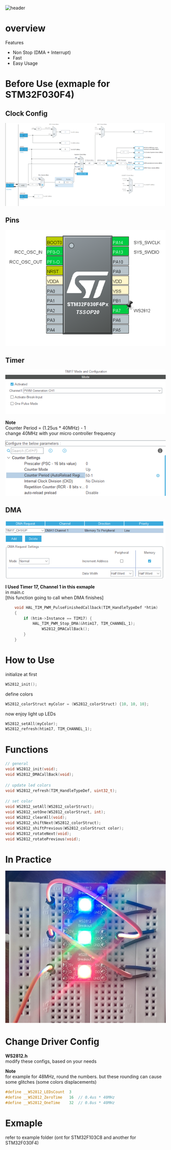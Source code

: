 
![header](https://capsule-render.vercel.app/api?type=waving&color=auto&height=400&section=header&text=ARM%20WS2812%20Driver&fontSize=80)

# overview

Features

- Non Stop (DMA + Interrupt)
- Fast
- Easy Usage

# Before Use (exmaple for STM32F030F4)

## Clock Config
![clock Config](./static/Clock.PNG)

## Pins
![Pins](./static/Pins.PNG)

## Timer
![Timer](./static/Timer.PNG)  

**Note**  
Counter Period = (1.25us * 40MHz) - 1  
change 40MHz with your micro controller frequency

![Timer Config](./static/TimerConf.PNG)

## DMA
![DMA](./static/DMAConf.PNG)

**I Used Timer 17, Channel 1 in this exmaple**  
in main.c  
[this function going to call when DMA finishes]
```c
    void HAL_TIM_PWM_PulseFinishedCallback(TIM_HandleTypeDef *htim)
    {
    	if (htim->Instance == TIM17) {
    		HAL_TIM_PWM_Stop_DMA(&htim17, TIM_CHANNEL_1);
    			WS2812_DMACallBack();
    	}
    }
```

# How to Use  

initialize at first
```c
WS2812_init();
```

define colors
```cpp
WS2812_colorStruct myColor = (WS2812_colorStruct) {10, 10, 10};
```

now enjoy light up LEDs
```c
WS2812_setAll(myColor);
WS2812_refresh(htim17, TIM_CHANNEL_1);
```

# Functions
```c
// general
void WS2812_init(void);
void WS2812_DMACallBack(void);

// update led colors
void WS2812_refresh(TIM_HandleTypeDef, uint32_t);

// set color
void WS2812_setAll(WS2812_colorStruct);
void WS2812_setOne(WS2812_colorStruct, int);
void WS2812_clearAll(void);
void WS2812_shiftNext(WS2812_colorStruct);
void WS2812_shiftPrevious(WS2812_colorStruct color);
void WS2812_rotateNext(void);
void WS2812_rotatePrevious(void);
```

# In Practice
![Practice](./static/Practice.jpg)

# Change Driver Config
**WS2812.h**  
modify these configs, based on your needs  

**Note**  
for example for 48MHz, round the numbers. but these rounding can cause some glitches (some colors displacements) 
```c
#define __WS2812_LEDsCount	3
#define __WS2812_ZeroTime 	16	// 0.4us * 40MHz
#define __WS2812_OneTime	32	// 0.8us * 40MHz
```

# Exmaple
refer to example folder
(ont for STM32F103C8 and another for STM32F030F4)